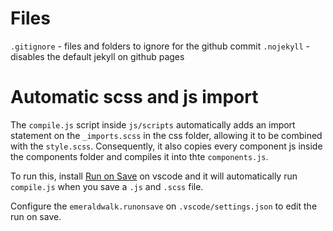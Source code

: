 

# Files
`.gitignore` - files and folders to ignore for the github commit
`.nojekyll` - disables the default jekyll on github pages



# Automatic scss and js import
The `compile.js` script inside `js/scripts` automatically adds an import statement on the `_imports.scss` in the css folder, allowing it to be combined with the `style.scss`. Consequently, it also copies every component js inside the components folder and compiles it into thte `components.js`.

To run this, install [Run on Save](https://marketplace.visualstudio.com/items?itemName=emeraldwalk.RunOnSave) on vscode and it will automatically run `compile.js` when you save a `.js` and `.scss` file.

Configure the `emeraldwalk.runonsave` on `.vscode/settings.json` to edit the run on save.